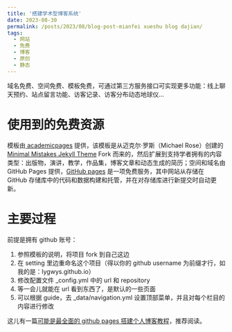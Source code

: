```yaml
---
title: '搭建学术型博客系统'
date: 2023-08-30
permalink: /posts/2023/08/blog-post-mianfei xueshu blog dajian/
tags:
  - 网站
  - 免费
  - 博客
  - 原创
  - 静态
---
```


域名免费、空间免费、模板免费，可通过第三方服务接口可实现更多功能：线上聊天预约、站点留言功能、访客记录、访客分布动态地球仪...

使用到的免费资源
======

模板由[ academicpages](https://github.com/academicpages/academicpages.github.io) 提供，该模板是从迈克尔·罗斯（Michael Rose）创建的 [Minimal Mistakes Jekyll Theme](https://mmistakes.github.io/minimal-mistakes/)  Fork 而来的，然后扩展到支持学者拥有的内容类型：出版物，演讲，教学，作品集，博客文章和动态生成的简历；空间和域名由 GitHub Pages 提供，[GitHub pages](https://pages.github.com) 是一项免费服务，其中网站从存储在 GitHub 存储库中的代码和数据构建和托管，并在对存储库进行新提交时自动更新。

主要过程
======
前提是拥有 github 账号：
1. 参照模板的说明，将项目 fork 到自己这边
2. 在 setting 里边重命名这个项目（得以你的 github username 为前缀才行，如我的是：lygwys.github.io）
3. 修改配置文件 _config.yml 中的 url 和 repository
4. 等一会儿就能在 url 看到东西了，是默认的一些页面
5. 可以根据 guide，去 _data/navigation.yml 设置顶部菜单，并且对每个栏目的内容进行修改


这儿有一篇[可能是最全面的 github pages 搭建个人博客教程](https://lemonchann.github.io/create_blog_with_github_pages/)，推荐阅读。
